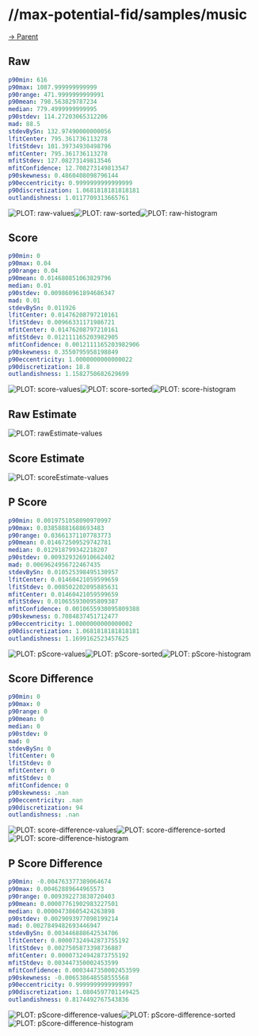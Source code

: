 
# //max-potential-fid/samples/music

[→ Parent](../..)


## Raw


```yaml
p90min: 616
p90max: 1087.999999999999
p90range: 471.9999999999991
p90mean: 798.563829787234
median: 779.4999999999995
p90stdev: 114.27203065312206
mad: 88.5
stdevBySn: 132.97490000000056
lfitCenter: 795.361736113278
lfitStdev: 101.39734930498796
mfitCenter: 795.361736113278
mfitStdev: 127.08273149813546
mfitConfidence: 12.708273149813547
p90skewness: 0.4860408098796144
p90eccentricity: 0.9999999999999999
p90discretization: 1.0681818181818181
outlandishness: 1.0117709313665761

```

![PLOT: raw-values](./raw/values.svg)![PLOT: raw-sorted](./raw/sorted.svg)![PLOT: raw-histogram](./raw/histogram.svg)
## Score


```yaml
p90min: 0
p90max: 0.04
p90range: 0.04
p90mean: 0.014680851063829796
median: 0.01
p90stdev: 0.009860961894686347
mad: 0.01
stdevBySn: 0.011926
lfitCenter: 0.01476208797210161
lfitStdev: 0.00966331171986721
mfitCenter: 0.01476208797210161
mfitStdev: 0.012111165203982905
mfitConfidence: 0.0012111165203982906
p90skewness: 0.3550795958198849
p90eccentricity: 1.0000000000000022
p90discretization: 18.8
outlandishness: 1.1582750682629699

```

![PLOT: score-values](./score/values.svg)![PLOT: score-sorted](./score/sorted.svg)![PLOT: score-histogram](./score/histogram.svg)
## Raw Estimate

![PLOT: rawEstimate-values](./rawEstimate/values.svg)
## Score Estimate

![PLOT: scoreEstimate-values](./scoreEstimate/values.svg)
## P Score


```yaml
p90min: 0.0019751058090970997
p90max: 0.03858881688693483
p90range: 0.03661371107783773
p90mean: 0.014672509529742781
median: 0.012918799342218207
p90stdev: 0.009329326910662402
mad: 0.0069624956722467435
stdevBySn: 0.010525398495130957
lfitCenter: 0.01460421059599659
lfitStdev: 0.008502202095885631
mfitCenter: 0.01460421059599659
mfitStdev: 0.010655930095809387
mfitConfidence: 0.0010655930095809388
p90skewness: 0.7084837451712477
p90eccentricity: 1.0000000000000002
p90discretization: 1.0681818181818181
outlandishness: 1.1699162523457625

```

![PLOT: pScore-values](./pScore/values.svg)![PLOT: pScore-sorted](./pScore/sorted.svg)![PLOT: pScore-histogram](./pScore/histogram.svg)
## Score Difference


```yaml
p90min: 0
p90max: 0
p90range: 0
p90mean: 0
median: 0
p90stdev: 0
mad: 0
stdevBySn: 0
lfitCenter: 0
lfitStdev: 0
mfitCenter: 0
mfitStdev: 0
mfitConfidence: 0
p90skewness: .nan
p90eccentricity: .nan
p90discretization: 94
outlandishness: .nan

```

![PLOT: score-difference-values](./score-difference/values.svg)![PLOT: score-difference-sorted](./score-difference/sorted.svg)![PLOT: score-difference-histogram](./score-difference/histogram.svg)
## P Score Difference


```yaml
p90min: -0.004763377389064674
p90max: 0.00462889644965573
p90range: 0.009392273838720403
p90mean: 0.00007761902983227501
median: 0.00004738605424263898
p90stdev: 0.0029093977098199214
mad: 0.0027849482693446947
stdevBySn: 0.003446888642534706
lfitCenter: 0.00007324942873755192
lfitStdev: 0.0027505873398736887
mfitCenter: 0.00007324942873755192
mfitStdev: 0.003447350002453599
mfitConfidence: 0.0003447350002453599
p90skewness: -0.006538648558555568
p90eccentricity: 0.9999999999999997
p90discretization: 1.0804597701149425
outlandishness: 0.8174492767543836

```

![PLOT: pScore-difference-values](./pScore-difference/values.svg)![PLOT: pScore-difference-sorted](./pScore-difference/sorted.svg)![PLOT: pScore-difference-histogram](./pScore-difference/histogram.svg)